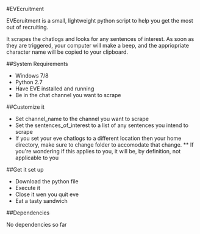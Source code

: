 #EVEcruitment

EVEcruitment is a small, lightweight python script to help you get the most out of recruiting.

It scrapes the chatlogs and looks for any sentences of interest. As soon as they are triggered, your computer will make a beep, and the appriopriate character name will be copied to your clipboard.

##System Requirements

* Windows 7/8
* Python 2.7
* Have EVE installed and running
* Be in the chat channel you want to scrape

##Customize it

* Set channel_name to the channel you want to scrape
* Set the sentences_of_interest to a list of any sentences you intend to scrape
* If you set your eve chatlogs to a different location then your home directory, make sure to change folder to accomodate that change.
** If you're wondering if this applies to you, it will be, by definition, not applicable to you

##Get it set up

* Download the python file
* Execute it
* Close it wen you quit eve
* Eat a tasty sandwich

##Dependencies

No dependencies so far

